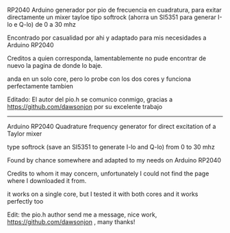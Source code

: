 RP2040 Arduino generador por pio de frecuencia en cuadratura, para exitar directamente un mixer tayloe
tipo softrock (ahorra un SI5351 para generar I-lo e Q-lo) de 0 a 30 mhz

Encontrado por casualidad por ahi y adaptado para mis necesidades a Arduino RP2040

Creditos a quien corresponda, lamentablemente no pude encontrar de nuevo la pagina  de donde lo baje.

anda en un solo core, pero lo probe con los dos cores y funciona perfectamente tambien

Editado: El autor del pio.h se comunico conmigo, gracias a https://github.com/dawsonjon por su excelente trabajo

*********************

Arduino RP2040 Quadrature frequency generator for direct excitation of a Taylor mixer

type softrock (save an SI5351 to generate I-lo and Q-lo) from 0 to 30 mhz

Found by chance somewhere and adapted to my needs on Arduino RP2040

Credits to whom it may concern, unfortunately I could not find the page where I downloaded it from.

it works on a single core, but I tested it with both cores and it works perfectly too

Edit: the pio.h author send me a message, nice work, https://github.com/dawsonjon , many thanks! 
